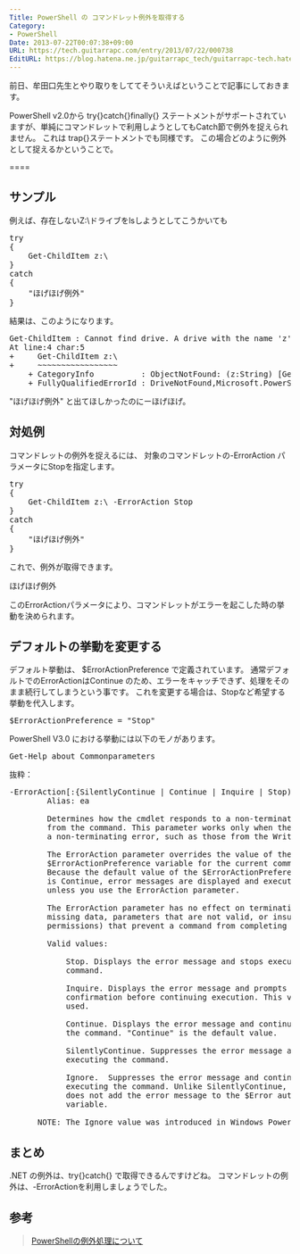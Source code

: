 ```yaml
---
Title: PowerShell の コマンドレット例外を取得する
Category:
- PowerShell
Date: 2013-07-22T00:07:38+09:00
URL: https://tech.guitarrapc.com/entry/2013/07/22/000738
EditURL: https://blog.hatena.ne.jp/guitarrapc_tech/guitarrapc-tech.hatenablog.com/atom/entry/11696248318757675853
---
```


前日、牟田口先生とやり取りをしててそういえばということで記事にしておきます。

PowerShell v2.0から try{}catch{}finally{} ステートメントがサポートされていますが、単純にコマンドレットで利用しようとしてもCatch節で例外を捉えられません。
これは trap{}ステートメントでも同様です。
この場合どのように例外として捉えるかということで。

====


<h2>サンプル</h2>
例えば、存在しないZ:\ドライブをlsしようとしてこうかいても
<pre class="brush: powershell">
try
{
	Get-ChildItem z:\
}
catch
{
	&quot;ほげほげ例外&quot;
}
</pre>

結果は、このようになります。
<pre class="brush: powershell">
Get-ChildItem : Cannot find drive. A drive with the name 'z' does not exist.
At line:4 char:5
+     Get-ChildItem z:\
+     ~~~~~~~~~~~~~~~~~
	+ CategoryInfo          : ObjectNotFound: (z:String) [Get-ChildItem], DriveNotFoundException
	+ FullyQualifiedErrorId : DriveNotFound,Microsoft.PowerShell.Commands.GetChildItemCommand
</pre>

"ほげほげ例外" と出てほしかったのにーほげほげ。

<h2>対処例</h2>
コマンドレットの例外を捉えるには、 対象のコマンドレットの-ErrorAction パラメータにStopを指定します。
<pre class="brush: powershell">
try
{
	Get-ChildItem z:\ -ErrorAction Stop
}
catch
{
	&quot;ほげほげ例外&quot;
}
</pre>

これで、例外が取得できます。
<pre class="brush: powershell">
ほげほげ例外
</pre>

このErrorActionパラメータにより、コマンドレットがエラーを起こした時の挙動を決められます。

<h2>デフォルトの挙動を変更する</h2>
デフォルト挙動は、 $ErrorActionPreference で定義されています。
通常デフォルトでのErrorActionはContinue のため、エラーをキャッチできず、処理をそのまま続行してしまうという事です。
これを変更する場合は、Stopなど希望する挙動を代入します。
<pre class="brush: powershell">
$ErrorActionPreference = &quot;Stop&quot;
</pre>

PowerShell V3.0 における挙動には以下のモノがあります。
<pre class="brush: powershell">
Get-Help about_Commonparameters
</pre>

抜粋：
<pre class="brush: powershell">
-ErrorAction[:{SilentlyContinue | Continue | Inquire | Stop)]   
		Alias: ea

		Determines how the cmdlet responds to a non-terminating error
		from the command. This parameter works only when the command generates
		a non-terminating error, such as those from the Write-Error cmdlet.

		The ErrorAction parameter overrides the value of the 
		$ErrorActionPreference variable for the current command. 
		Because the default value of the $ErrorActionPreference variable
		is Continue, error messages are displayed and execution continues
		unless you use the ErrorAction parameter. 

		The ErrorAction parameter has no effect on terminating errors (such as
		missing data, parameters that are not valid, or insufficient 
		permissions) that prevent a command from completing successfully.

		Valid values:

			Stop. Displays the error message and stops executing the
			command.

			Inquire. Displays the error message and prompts you for 
			confirmation before continuing execution. This value is rarely
			used.

			Continue. Displays the error message and continues executing
			the command. &quot;Continue&quot; is the default value.
 
			SilentlyContinue. Suppresses the error message and continues
			executing the command.

			Ignore.  Suppresses the error message and continues
			executing the command. Unlike SilentlyContinue, Ignore
			does not add the error message to the $Error automatic
			variable. 
			
	  NOTE: The Ignore value was introduced in Windows PowerShell 3.0.
</pre>

<h2>まとめ</h2>
.NET の例外は、try{}catch{} で取得できるんですけどね。
コマンドレットの例外は、-ErrorActionを利用しましょうでした。

<h2>参考</h2>
<blockquote><a href="http://social.technet.microsoft.com/Forums/ja-JP/6fa69292-7725-4108-abc0-8c87b3b95bd0/powershell" target="_blank">PowerShellの例外処理について</a></blockquote>
